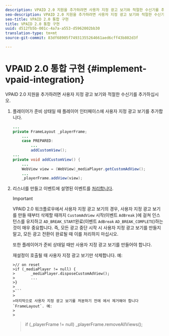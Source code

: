 ```yaml
---
description: VPAID 2.0 지원을 추가하려면 사용자 지정 광고 보기와 적절한 수신기를 추가하십시오.
seo-description: VPAID 2.0 지원을 추가하려면 사용자 지정 광고 보기와 적절한 수신기를 추가하십시오.
seo-title: VPAID 2.0 통합 구현
title: VPAID 2.0 통합 구현
uuid: d512fb5b-001c-4a7a-a553-d5962002bb30
translation-type: tm+mt
source-git-commit: 83df68905f74931355264661aed6cff43b802d3f

---
```



# VPAID 2.0 통합 구현 {#implement-vpaid-integration}

VPAID 2.0 지원을 추가하려면 사용자 지정 광고 보기와 적절한 수신기를 추가하십시오.

1. 플레이어가 준비 상태일 때 플레이어 인터페이스에 사용자 지정 광고 보기를 추가합니다.

   ```java
   ... 
   private FrameLayout _playerFrame; 
       ... 
       case PREPARED: 
           ... 
           addCustomView(); 
   ... 
   private void addCustomView() { 
       ... 
       WebView view = (WebView)_mediaPlayer.getCustomAdView(); 
       ... 
       _playerFrame.addView(view);
   ```

1. 리스너를 만들고 이벤트에 설명된 이벤트를 [처리합니다](../../../../tvsdk-3x-android-prog/android-3x-events-notifications/events-summary/android-3x-events-summary.md).

   >[!IMPORTANT]
   >
   >VPAID 2.0 워크플로우에서 사용자 지정 광고 보기의 경우, 사용자 지정 광고 보기를 만들 때부터 삭제할 때까지 `CustomAdView` 시작(이벤트 `AdBreak` )에 걸쳐 인스턴스를 유지하고 `AD_BREAK_START`완료(이벤트 `AdBreak` `AD_BREAK_COMPLETE`)하는 것이 매우 중요합니다. 즉, 모든 광고 중단 시작 시 사용자 지정 광고 보기를 만들지 말고, 모든 광고 전환이 완료될 때 이를 처리하지 마십시오.
   >
   >
   >또한 플레이어가 준비 상태일 때만 사용자 지정 광고 보기를 만들어야 합니다.
   >
   >
   >재설정이 호출될 때 사용자 지정 광고 보기만 삭제합니다. 예:
   >
   >
   ```
   >// on reset 
   >if (_mediaPlayer != null) { 
   >       _mediaPlayer.disposeCustomAdView(); 
   >       ... 
   >} 
   >
   >```
   >
   >마지막으로 사용자 지정 광고 보기를 처분하기 전에 에서 제거해야 합니다 `FrameLayout`. 예:
   >
   >
   ```
   >if (_playerFrame != null) 
   >       _playerFrame.removeAllViews(); 
   >```
